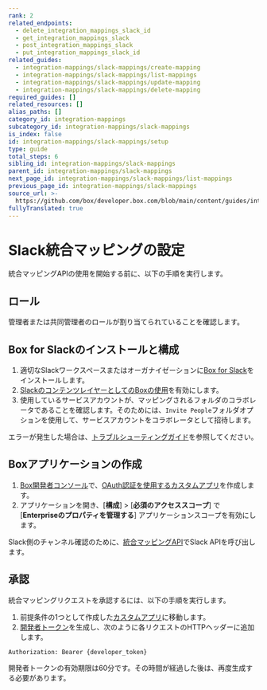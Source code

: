 ```yaml
---
rank: 2
related_endpoints:
  - delete_integration_mappings_slack_id
  - get_integration_mappings_slack
  - post_integration_mappings_slack
  - put_integration_mappings_slack_id
related_guides:
  - integration-mappings/slack-mappings/create-mapping
  - integration-mappings/slack-mappings/list-mappings
  - integration-mappings/slack-mappings/update-mapping
  - integration-mappings/slack-mappings/delete-mapping
required_guides: []
related_resources: []
alias_paths: []
category_id: integration-mappings
subcategory_id: integration-mappings/slack-mappings
is_index: false
id: integration-mappings/slack-mappings/setup
type: guide
total_steps: 6
sibling_id: integration-mappings/slack-mappings
parent_id: integration-mappings/slack-mappings
next_page_id: integration-mappings/slack-mappings/list-mappings
previous_page_id: integration-mappings/slack-mappings
source_url: >-
  https://github.com/box/developer.box.com/blob/main/content/guides/integration-mappings/slack-mappings/setup.md
fullyTranslated: true
---
```

# Slack統合マッピングの設定

統合マッピングAPIの使用を開始する前に、以下の手順を実行します。

## ロール

管理者または共同管理者のロールが割り当てられていることを確認します。

## Box for Slackのインストールと構成

1. 適切なSlackワークスペースまたはオーガナイゼーションに[Box for Slack][1]をインストールします。
2. [SlackのコンテンツレイヤーとしてのBoxの使用][2]を有効にします。
3. 使用しているサービスアカウントが、マッピングされるフォルダのコラボレータであることを確認します。そのためには、`Invite People`フォルダオプションを使用して、サービスアカウントをコラボレータとして招待します。

エラーが発生した場合は、[トラブルシューティングガイド][3]を参照してください。

## Boxアプリケーションの作成

1. [Box開発者コンソール][5]で、[OAuth認証を使用するカスタムアプリ][4]を作成します。
2. アプリケーションを開き、\[**構成**] > \[**必須のアクセススコープ**] で \[**Enterpriseのプロパティを管理する**] アプリケーションスコープを有効にします。

<Message info>

Slack側のチャンネル確認のために、[統合マッピングAPI][6]でSlack APIを呼び出します。

</Message>

## 承認

統合マッピングリクエストを承認するには、以下の手順を実行します。

1. 前提条件の1つとして作成した[カスタムアプリ][7]に移動します。
2. [開発者トークン][8]を生成し、次のように各リクエストのHTTPヘッダーに追加します。

```bash
Authorization: Bearer {developer_token}

```

<Message info>

開発者トークンの有効期限は60分です。その時間が経過した後は、再度生成する必要があります。

</Message>

[1]: https://support.box.com/hc/en-us/articles/360044195313-Installing-and-Using-the-Box-for-Slack-Integration

[2]: https://support.box.com/hc/en-us/articles/4415585987859-Box-as-the-Content-Layer-for-Slack

[3]: g://integration-mappings/slack-mappings/troubleshooting

[4]: g://authentication/oauth2/oauth2-setup

[5]: https://app.box.com/developers/console

[6]: e://get-integration-mappings-slack

[7]: g://applications/app-types/custom-apps

[8]: g://authentication/tokens/developer-tokens
